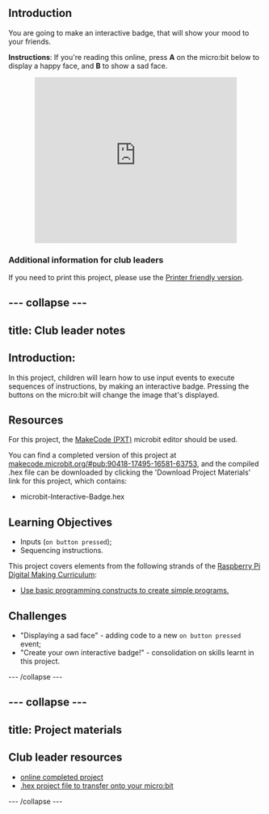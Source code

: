 ## Introduction

You are going to make an interactive badge, that will show your mood to your friends.

__Instructions__: If you're reading this online, press __A__ on the micro:bit below to display a happy face, and __B__ to show a sad face.

<div class="trinket" style="width:400px;margin: 0 auto;">
<div style="position:relative;height:0;padding-bottom:81.97%;overflow:hidden;"><iframe style="position:absolute;top:0;left:0;width:100%;height:100%;" src="https://makecode.microbit.org/---run?id=90418-17495-16581-63753" allowfullscreen="allowfullscreen" sandbox="allow-popups allow-scripts allow-same-origin" frameborder="0"></iframe></div>
</div>

### Additional information for club leaders

If you need to print this project, please use the [Printer friendly version](./print).


--- collapse ---
---
title: Club leader notes
---


## Introduction:
In this project, children will learn how to use input events to execute sequences of instructions, by making an interactive badge. Pressing the buttons on the micro:bit will change the image that's displayed.

## Resources
For this project, the [MakeCode (PXT)](http://jumpto.cc/pxt-new) microbit editor should be used.

You can find a completed version of this project at [makecode.microbit.org/#pub:90418-17495-16581-63753](https://makecode.microbit.org/#pub:90418-17495-16581-63753), and the compiled .hex file can be downloaded by clicking the 'Download Project Materials' link for this project, which contains:

+ microbit-Interactive-Badge.hex

## Learning Objectives
+ Inputs (`on button pressed`);
+ Sequencing instructions.

This project covers elements from the following strands of the [Raspberry Pi Digital Making Curriculum](http://rpf.io/curriculum):

+ [Use basic programming constructs to create simple programs.](https://www.raspberrypi.org/curriculum/programming/creator)

## Challenges
+ "Displaying a sad face" - adding code to a new `on button pressed` event;
+ "Create your own interactive badge!" - consolidation on skills learnt in this project.


--- /collapse ---


--- collapse ---
---
title: Project materials
---


## Club leader resources
* [online completed project](https://makecode.microbit.org/#pub:90418-17495-16581-63753)
* [.hex project file to transfer onto your micro:bit](resources/microbit-Interactive-Badge.hex)

--- /collapse ---